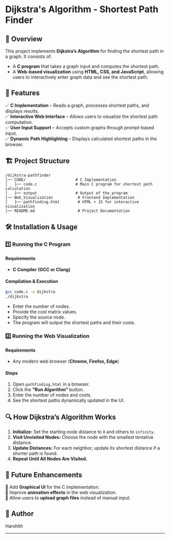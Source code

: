 # Dijkstra's Algorithm - Shortest Path Finder  

## 📌 Overview  
This project implements **Dijkstra’s Algorithm** for finding the shortest path in a graph. It consists of:  
- A **C program** that takes a graph input and computes the shortest path.  
- A **Web-based visualization** using **HTML, CSS, and JavaScript**, allowing users to interactively enter graph data and see the shortest path.  

## 🚀 Features  
✅ **C Implementation** – Reads a graph, processes shortest paths, and displays results.  
✅ **Interactive Web Interface** – Allows users to visualize the shortest path computation.  
✅ **User Input Support** – Accepts custom graphs through prompt-based input.  
✅ **Dynamic Path Highlighting** – Displays calculated shortest paths in the browser.  

## 🏗️ Project Structure  
```
/dijkstra-pathfinder
│── CODE/                      # C Implementation
│   ├── code.c                 # Main C program for shortest path calculation
│   ├── output                 # Output of the program
│── Web_Visualization           # Frontend Implementation
│   ├── pathfinding.html        # HTML + JS for interactive visualization
│── README.md                   # Project Documentation
```

## 🛠️ Installation & Usage  

### 1️⃣ Running the C Program  
#### **Requirements**  
- **C Compiler (GCC or Clang)**  

#### **Compilation & Execution**  
```sh
gcc code.c -o dijkstra
./dijkstra
```
- Enter the number of nodes.  
- Provide the cost matrix values.  
- Specify the source node.  
- The program will output the shortest paths and their costs.  

### 2️⃣ Running the Web Visualization  
#### **Requirements**  
- Any modern web browser (**Chrome, Firefox, Edge**)  

#### **Steps**  
1. Open `pathfinding.html` in a browser.  
2. Click the **"Run Algorithm"** button.  
3. Enter the number of nodes and costs.  
4. See the shortest paths dynamically updated in the UI.  

## 🔍 How Dijkstra’s Algorithm Works  
1. **Initialize:** Set the starting node distance to `0` and others to `infinity`.  
2. **Visit Unvisited Nodes:** Choose the node with the smallest tentative distance.  
3. **Update Distances:** For each neighbor, update its shortest distance if a shorter path is found.  
4. **Repeat Until All Nodes Are Visited.**  

## 📄 Future Enhancements  
🔹 Add **Graphical UI** for the C implementation.  
🔹 Improve **animation effects** in the web visualization.  
🔹 Allow users to **upload graph files** instead of manual input.  

## 📌 Author  
Harshith  

---
